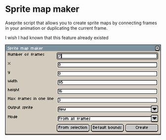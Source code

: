 # Sprite map maker
Aseprite script that allows you to create sprite maps by connecting frames in your animation or duplicating the current frame.

I wish I had known that this feature already existed


![Screenshot](SpriteMapMaker/Screenshot.png)
